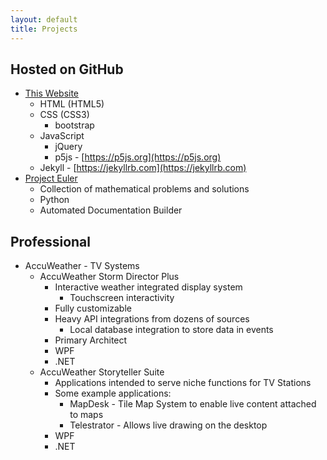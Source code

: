 ```yaml
---
layout: default
title: Projects
---
```


## Hosted on GitHub
* [This Website](https://github.com/10jmellott/10jmellott.github.io)
    * HTML (HTML5)
    * CSS (CSS3)
        * bootstrap
    * JavaScript
        * jQuery
        * p5js - [https://p5js.org](https://p5js.org)
    * Jekyll - [https://jekyllrb.com](https://jekyllrb.com)
* [Project Euler](https://10jmellott.github.io/ProjectEuler/)
    * Collection of mathematical problems and solutions
    * Python
    * Automated Documentation Builder

## Professional
* AccuWeather - TV Systems
    * AccuWeather Storm Director Plus
        * Interactive weather integrated display system
            * Touchscreen interactivity
        * Fully customizable
        * Heavy API integrations from dozens of sources
            * Local database integration to store data in events
        * Primary Architect
        * WPF
        * .NET
    * AccuWeather Storyteller Suite
        * Applications intended to serve niche functions for TV Stations
        * Some example applications:
            * MapDesk - Tile Map System to enable live content attached to maps
            * Telestrator - Allows live drawing on the desktop
        * WPF
        * .NET
